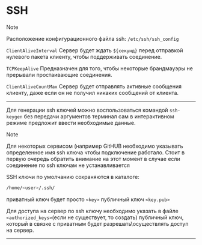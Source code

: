 # SSH

> [!NOTE]
> Расположение конфигурационного файла ssh: ``/etc/ssh/ssh_config``

`ClientAliveInterval` Сервер будет ждать `${секунд}` перед отправкой нулевого пакета клиенту, чтобы поддерживать соединение.

`TCPKeepAlive` Предназначен для того, чтобы некоторые брандмауэры не прерывали простаивающие соединения.

`ClientAliveCountMax` Сервер будет отправлять активные сообщения клиенту, даже если он не получил никаких сообщений от клиента.

___
Для генерации ssh ключей можно воспользоваться командой `ssh-keygen` без передачи аргументов терминал сам в интерактивном режиме предложит ввести необходимые данные.

> [!NOTE]
> Для некоторых сервисом (например GitHUB необходимо указывать определенное имя ssh ключа чтобы подключение работало. Стоит в первую очередь обратить внимание на этот момент в случае если соединение по ssh ключам не устанавливается

SSH ключи по умолчанию сохраняются в каталоге:
``` bash
/home/<user>/.ssh/
```
приватный ключ будет просто `<key>` публичный ключ `<key.pub>`

Для доступа на сервер по ssh ключу необходимо указать в файле `<authorized_keys>`(если не существует, то создать) публичный ключ, который в связке с приватным будет разрешать\осуществлять доступ на сервер.
___
